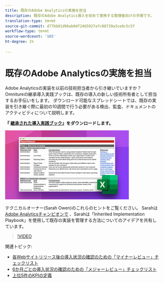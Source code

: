 ```yaml
---
title: 既存のAdobe Analyticsの実施を担当
description: 既存のAdobe Analytics導入を初めて使用する管理者向けの手順です。
translation-type: tm+mt
source-git-commit: d77bb01d96ab0df2465927afc08739a3ce8c5c5f
workflow-type: tm+mt
source-wordcount: '165'
ht-degree: 1%

---
```



# 既存のAdobe Analyticsの実施を担当

Adobe Analyticsの実装を以前の技術担当者から引き継いでいますか？ Omnitureの継承導入実践ブックは、既存の導入の新しい技術所有者として担当するお手伝いをします。 ダウンロード可能なスプレッドシートでは、既存の実装を引き継ぐ際に最初の10週間で行う必要がある検出、監査、ドキュメントのアクティビティについて説明します。

**『 [継承された導入実践ブック](assets/adobe_analytics_inherited_implementation_playbook.xlsx)』をダウンロードします。**

![実践ブック](assets/inherited-impl-playbook.png)

テクニカルオーナー(Sarah Owen)のこれらのヒントをご覧ください。 Sarahは [Adobe Analyticsチャンピオンで](https://blog.adobe.com/en/publish/2020/10/27/adobe-analytics-champion-program.html#gs.ldf97p) 、Sarahは「Inherited Implementation Playbook」を使用して既存の実装を管理する方法についてのアイデアを共有しています。

>[!VIDEO](https://video.tv.adobe.com/v/327314/?quality=12&learn=on)

関連トピック:

* [各Webサイトリリース後の導入状況の確認のための「マイナーレビュー」チェックリスト](/help/implement/review/minor-review.md)
* [6か月ごとの導入状況の確認のための「メジャーレビュー」チェックリスト](/help/implement/review/major-review.md)
* [上位5件のKPIの定義](/help/implement/review/define-kpis.md)
